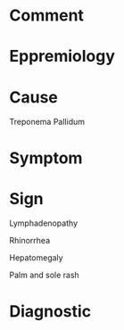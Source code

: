 # Comment

# Eppremiology

# Cause

Treponema Pallidum

# Symptom

# Sign

Lymphadenopathy

Rhinorrhea

Hepatomegaly

Palm and sole rash

# Diagnostic
